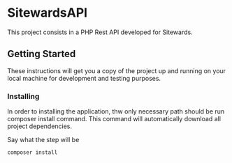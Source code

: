 # SitewardsAPI

This project consists in a PHP Rest API developed for Sitewards.

## Getting Started

These instructions will get you a copy of the project up and running on your local machine for development and testing purposes.

### Installing

In order to installing the application, thw only necessary path should be run composer install command.
This command will automatically download all project dependencies.

Say what the step will be

```
composer install
```
